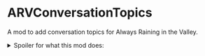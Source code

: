 # ARVConversationTopics

A mod to add conversation topics for Always Raining in the Valley.

<details>
  <summary>Spoiler for what this mod does:</summary>
  This mod adds a conversation topic <code>ARV_luau_cranberries</code> when cranberries are added to the luau.
</details> 
